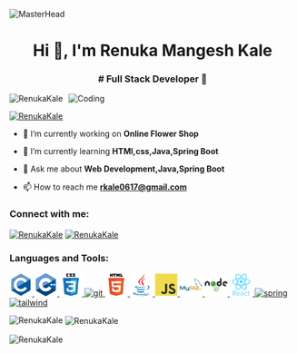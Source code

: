 ![MasterHead](https://user-images.githubusercontent.com/74038190/236119160-976a0405-caa7-470c-9356-16d43402ea0a.gif)
<h1 align="center">Hi 👋, I'm Renuka Mangesh Kale</h1>
<h3 align="center"># Full Stack Developer 🚀</h3>
<img align="right" alt="Coding" width="400" src="https://media.tenor.com/rePDfDWO3XoAAAAd/hacking.gif">

<p align="left"> <img src="https://komarev.com/ghpvc/?username=RenukaKale&label=Profile%20views&color=0e75b6&style=flat" alt="RenukaKale" /> </p>

<p align="left"> <a href="https://twitter.com/RenukaKale" target="blank"><img src="https://img.shields.io/twitter/follow/RenukaKale?logo=twitter&style=for-the-badge" alt="RenukaKale" /></a> </p>

- 🔭 I’m currently working on **Online Flower Shop**

- 🌱 I’m currently learning **HTMl,css,Java,Spring Boot**

- 💬 Ask me about **Web Development,Java,Spring Boot**

- 📫 How to reach me **rkale0617@gmail.com**
<h3 align="left">Connect with me:</h3>
<p align="left">
<a href="https://twitter.com/RenukaKale" target="blank"><img align="center" src="https://raw.githubusercontent.com/rahuldkjain/github-profile-readme-generator/master/src/images/icons/Social/twitter.svg" alt="RenukaKale" height="30" width="40" /></a>
<a href="https://linkedin.com/in/RenukaKale" target="blank"><img align="center" src="https://raw.githubusercontent.com/rahuldkjain/github-profile-readme-generator/master/src/images/icons/Social/linked-in-alt.svg" alt="RenukaKale" height="30" width="40" /></a>
</p>

<h3 align="left">Languages and Tools:</h3>
<p align="left"> <a href="https://www.cprogramming.com/" target="_blank" rel="noreferrer"> <img src="https://raw.githubusercontent.com/devicons/devicon/master/icons/c/c-original.svg" alt="c" width="40" height="40"/> </a> <a href="https://www.w3schools.com/cpp/" target="_blank" rel="noreferrer"> <img src="https://raw.githubusercontent.com/devicons/devicon/master/icons/cplusplus/cplusplus-original.svg" alt="cplusplus" width="40" height="40"/> </a> <a href="https://www.w3schools.com/css/" target="_blank" rel="noreferrer"> <img src="https://raw.githubusercontent.com/devicons/devicon/master/icons/css3/css3-original-wordmark.svg" alt="css3" width="40" height="40"/> </a> <a href="https://git-scm.com/" target="_blank" rel="noreferrer"> <img src="https://www.vectorlogo.zone/logos/git-scm/git-scm-icon.svg" alt="git" width="40" height="40"/> </a> <a href="https://www.w3.org/html/" target="_blank" rel="noreferrer"> <img src="https://raw.githubusercontent.com/devicons/devicon/master/icons/html5/html5-original-wordmark.svg" alt="html5" width="40" height="40"/> </a> <a href="https://www.java.com" target="_blank" rel="noreferrer"> <img src="https://raw.githubusercontent.com/devicons/devicon/master/icons/java/java-original.svg" alt="java" width="40" height="40"/> </a> <a href="https://developer.mozilla.org/en-US/docs/Web/JavaScript" target="_blank" rel="noreferrer"> <img src="https://raw.githubusercontent.com/devicons/devicon/master/icons/javascript/javascript-original.svg" alt="javascript" width="40" height="40"/> </a> <a href="https://www.mysql.com/" target="_blank" rel="noreferrer"> <img src="https://raw.githubusercontent.com/devicons/devicon/master/icons/mysql/mysql-original-wordmark.svg" alt="mysql" width="40" height="40"/> </a> <a href="https://nodejs.org" target="_blank" rel="noreferrer"> <img src="https://raw.githubusercontent.com/devicons/devicon/master/icons/nodejs/nodejs-original-wordmark.svg" alt="nodejs" width="40" height="40"/> </a> <a href="https://reactjs.org/" target="_blank" rel="noreferrer"> <img src="https://raw.githubusercontent.com/devicons/devicon/master/icons/react/react-original-wordmark.svg" alt="react" width="40" height="40"/> </a> <a href="https://spring.io/" target="_blank" rel="noreferrer"> <img src="https://www.vectorlogo.zone/logos/springio/springio-icon.svg" alt="spring" width="40" height="40"/> </a> <a href="https://tailwindcss.com/" target="_blank" rel="noreferrer"> <img src="https://www.vectorlogo.zone/logos/tailwindcss/tailwindcss-icon.svg" alt="tailwind" width="40" height="40"/> </a> </p>

<p><img align="left" src="https://github-readme-stats.vercel.app/api/top-langs?username=RenukaKale&show_icons=true&locale=en&layout=compact" alt="RenukaKale" /></p>

<p>&nbsp;<img align="center" src="https://github-readme-stats.vercel.app/api?username=RenukaKale&show_icons=true&locale=en" alt="RenukaKale" /></p>

<p><img align="center" src="https://github-readme-streak-stats.herokuapp.com/?user=RenukaKale&" alt="RenukaKale" /></p>
